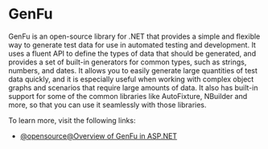 # GenFu

GenFu is an open-source library for .NET that provides a simple and flexible way to generate test data for use in automated testing and development. It uses a fluent API to define the types of data that should be generated, and provides a set of built-in generators for common types, such as strings, numbers, and dates. It allows you to easily generate large quantities of test data quickly, and it is especially useful when working with complex object graphs and scenarios that require large amounts of data. It also has built-in support for some of the common libraries like AutoFixture, NBuilder and more, so that you can use it seamlessly with those libraries.

To learn more, visit the following links:

- [@opensource@Overview of GenFu in ASP.NET](https://github.com/MisterJames/GenFu)
